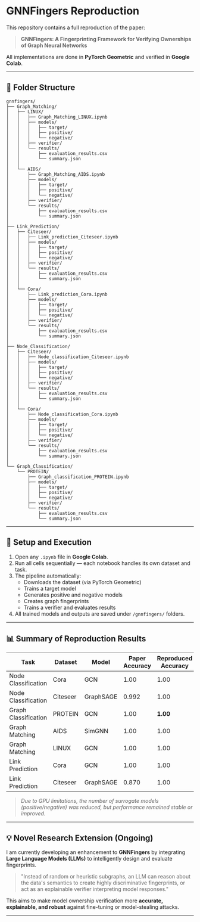 # GNNFingers Reproduction 

This repository contains a full reproduction of the paper:
> **GNNFingers: A Fingerprinting Framework for Verifying Ownerships of Graph Neural Networks**

All implementations are done in **PyTorch Geometric** and verified in **Google Colab**.

---

## 📁 Folder Structure

```
gnnfingers/
├── Graph_Matching/
│   ├── LINUX/
│   │   ├── Graph_Matching_LINUX.ipynb
│   │   ├── models/
│   │   │   ├── target/
│   │   │   ├── positive/
│   │   │   └── negative/
│   │   ├── verifier/
│   │   └── results/
│   │       ├── evaluation_results.csv
│   │       └── summary.json
│   │
│   └── AIDS/
│       ├── Graph_Matching_AIDS.ipynb
│       ├── models/
│       │   ├── target/
│       │   ├── positive/
│       │   └── negative/
│       ├── verifier/
│       └── results/
│           ├── evaluation_results.csv
│           └── summary.json
│
├── Link_Prediction/
│   ├── Citeseer/
│   │   ├── Link_prediction_Citeseer.ipynb
│   │   ├── models/
│   │   │   ├── target/
│   │   │   ├── positive/
│   │   │   └── negative/
│   │   ├── verifier/
│   │   └── results/
│   │       ├── evaluation_results.csv
│   │       └── summary.json
│   │
│   └── Cora/
│       ├── Link_prediction_Cora.ipynb
│       ├── models/
│       │   ├── target/
│       │   ├── positive/
│       │   └── negative/
│       ├── verifier/
│       └── results/
│           ├── evaluation_results.csv
│           └── summary.json
│
├── Node_Classification/
│   ├── Citeseer/
│   │   ├── Node_classification_Citeseer.ipynb
│   │   ├── models/
│   │   │   ├── target/
│   │   │   ├── positive/
│   │   │   └── negative/
│   │   ├── verifier/
│   │   └── results/
│   │       ├── evaluation_results.csv
│   │       └── summary.json
│   │
│   └── Cora/
│       ├── Node_classification_Cora.ipynb
│       ├── models/
│       │   ├── target/
│       │   ├── positive/
│       │   └── negative/
│       ├── verifier/
│       └── results/
│           ├── evaluation_results.csv
│           └── summary.json
│
└── Graph_Classification/
    └── PROTEIN/
        ├── Graph_classification_PROTEIN.ipynb
        ├── models/
        │   ├── target/
        │   ├── positive/
        │   └── negative/
        ├── verifier/
        └── results/
            ├── evaluation_results.csv
            └── summary.json
```

---

## 🚀 Setup and Execution

1. Open any `.ipynb` file in **Google Colab**.  
2. Run all cells sequentially — each notebook handles its own dataset and task.  
3. The pipeline automatically:
   - Downloads the dataset (via PyTorch Geometric)
   - Trains a target model
   - Generates positive and negative models
   - Creates graph fingerprints
   - Trains a verifier and evaluates results
4. All trained models and outputs are saved under `/gnnfingers/` folders.

---

## 📊 Summary of Reproduction Results

| Task | Dataset | Model | Paper Accuracy | Reproduced Accuracy |
|------|----------|--------|----------------|---------------------|
| Node Classification | Cora | GCN | 1.00 | 1.00 |
| Node Classification | Citeseer | GraphSAGE | 0.992 | 1.00 | 
| Graph Classification | PROTEIN | GCN | 1.00 | **1.00** |
| Graph Matching | AIDS | SimGNN | 1.00 | 1.00 |
| Graph Matching | LINUX | GCN | 1.00 | 1.00 | 
| Link Prediction | Cora | GCN | 1.00 | 1.00 | 
| Link Prediction | Citeseer | GraphSAGE | 0.870 | 1.00 |

> *Due to GPU limitations, the number of surrogate models (positive/negative) was reduced, but performance remained stable or improved.*

---

## 💡 Novel Research Extension (Ongoing)

I am currently developing an enhancement to **GNNFingers** by integrating **Large Language Models (LLMs)** to intelligently design and evaluate fingerprints.

> "Instead of random or heuristic subgraphs, an LLM can reason about the data's semantics to create highly discriminative fingerprints, or act as an explainable verifier interpreting model responses."

This aims to make model ownership verification more **accurate, explainable, and robust** against fine-tuning or model-stealing attacks.

---
